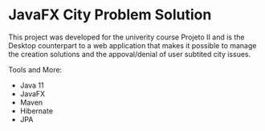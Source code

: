 # JavaFX City Problem Solution
This project was developed for the univerity course Projeto II and is the Desktop counterpart to a web application that makes it possible to manage the creation solutions and the appoval/denial of user subtited city issues.

Tools and More:
* Java 11
* JavaFX
* Maven
* Hibernate
* JPA
